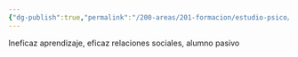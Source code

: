 ```yaml
---
{"dg-publish":true,"permalink":"/200-areas/201-formacion/estudio-psico/liderazgo-permisivo/","dgPassFrontmatter":true}
---
```


Ineficaz aprendizaje, eficaz relaciones sociales, alumno pasivo